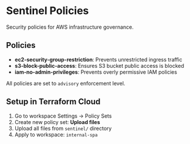 # Sentinel Policies

Security policies for AWS infrastructure governance.

## Policies

- **ec2-security-group-restriction**: Prevents unrestricted ingress traffic
- **s3-block-public-access**: Ensures S3 bucket public access is blocked
- **iam-no-admin-privileges**: Prevents overly permissive IAM policies

All policies are set to `advisory` enforcement level.

## Setup in Terraform Cloud

1. Go to workspace Settings → Policy Sets
2. Create new policy set: **Upload files**
3. Upload all files from `sentinel/` directory
4. Apply to workspace: `internal-spa`
